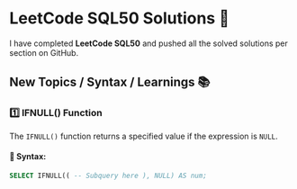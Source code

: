 # LeetCode SQL50 Solutions 🚀

I have completed **LeetCode SQL50** and pushed all the solved solutions per section on GitHub.

## **New Topics / Syntax / Learnings** 📚

### **1️⃣ IFNULL() Function**
The `IFNULL()` function returns a specified value if the expression is `NULL`.

#### **🔹 Syntax:**
```sql
SELECT IFNULL(( -- Subquery here ), NULL) AS num;
